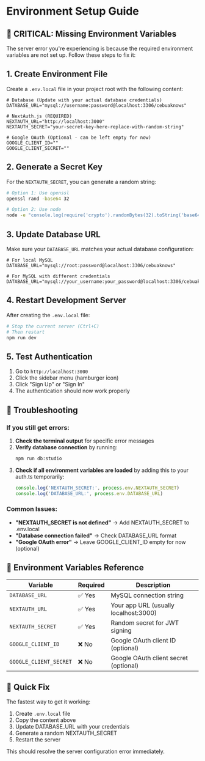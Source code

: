 # Environment Setup Guide

## 🚨 **CRITICAL: Missing Environment Variables**

The server error you're experiencing is because the required environment variables are not set up. Follow these steps to fix it:

## 1. Create Environment File

Create a `.env.local` file in your project root with the following content:

```env
# Database (Update with your actual database credentials)
DATABASE_URL="mysql://username:password@localhost:3306/cebuaknows"

# NextAuth.js (REQUIRED)
NEXTAUTH_URL="http://localhost:3000"
NEXTAUTH_SECRET="your-secret-key-here-replace-with-random-string"

# Google OAuth (Optional - can be left empty for now)
GOOGLE_CLIENT_ID=""
GOOGLE_CLIENT_SECRET=""
```

## 2. Generate a Secret Key

For the `NEXTAUTH_SECRET`, you can generate a random string:

```bash
# Option 1: Use openssl
openssl rand -base64 32

# Option 2: Use node
node -e "console.log(require('crypto').randomBytes(32).toString('base64'))"
```

## 3. Update Database URL

Make sure your `DATABASE_URL` matches your actual database configuration:

```env
# For local MySQL
DATABASE_URL="mysql://root:password@localhost:3306/cebuaknows"

# For MySQL with different credentials
DATABASE_URL="mysql://your_username:your_password@localhost:3306/cebuaknows"
```

## 4. Restart Development Server

After creating the `.env.local` file:

```bash
# Stop the current server (Ctrl+C)
# Then restart
npm run dev
```

## 5. Test Authentication

1. Go to `http://localhost:3000`
2. Click the sidebar menu (hamburger icon)
3. Click "Sign Up" or "Sign In"
4. The authentication should now work properly

## 🔧 **Troubleshooting**

### If you still get errors:

1. **Check the terminal output** for specific error messages
2. **Verify database connection** by running:
   ```bash
   npm run db:studio
   ```
3. **Check if all environment variables are loaded** by adding this to your auth.ts temporarily:
   ```typescript
   console.log('NEXTAUTH_SECRET:', process.env.NEXTAUTH_SECRET)
   console.log('DATABASE_URL:', process.env.DATABASE_URL)
   ```

### Common Issues:

- **"NEXTAUTH_SECRET is not defined"** → Add NEXTAUTH_SECRET to .env.local
- **"Database connection failed"** → Check DATABASE_URL format
- **"Google OAuth error"** → Leave GOOGLE_CLIENT_ID empty for now (optional)

## 📝 **Environment Variables Reference**

| Variable | Required | Description |
|----------|----------|-------------|
| `DATABASE_URL` | ✅ Yes | MySQL connection string |
| `NEXTAUTH_URL` | ✅ Yes | Your app URL (usually localhost:3000) |
| `NEXTAUTH_SECRET` | ✅ Yes | Random secret for JWT signing |
| `GOOGLE_CLIENT_ID` | ❌ No | Google OAuth client ID (optional) |
| `GOOGLE_CLIENT_SECRET` | ❌ No | Google OAuth client secret (optional) |

## 🎯 **Quick Fix**

The fastest way to get it working:

1. Create `.env.local` file
2. Copy the content above
3. Update DATABASE_URL with your credentials
4. Generate a random NEXTAUTH_SECRET
5. Restart the server

This should resolve the server configuration error immediately.
